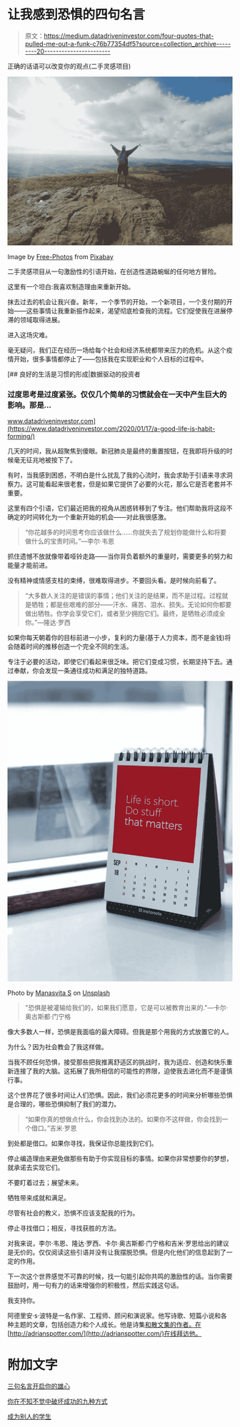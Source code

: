 # 让我感到恐惧的四句名言

> 原文：<https://medium.datadriveninvestor.com/four-quotes-that-pulled-me-out-a-funk-c76b77354df5?source=collection_archive---------20----------------------->

正确的话语可以改变你的观点(二手灵感项目)

![](img/d3fa7befb10bdcdd0f80c982b71310ed.png)

Image by [Free-Photos](https://pixabay.com/photos/?utm_source=link-attribution&utm_medium=referral&utm_campaign=image&utm_content=1031628) from [Pixabay](https://pixabay.com/?utm_source=link-attribution&utm_medium=referral&utm_campaign=image&utm_content=1031628)

二手灵感项目从一句激励性的引语开始，在创造性道路蜿蜒的任何地方冒险。

这里有一个坦白:我喜欢制造理由来重新开始。

抹去过去的机会让我兴奋。新年，一个季节的开始，一个新项目，一个支付期的开始——这些事情让我重新振作起来，渴望彻底检查我的流程。它们促使我在进展停滞的领域取得进展。

进入这场灾难。

毫无疑问，我们正在经历一场给每个社会和经济系统都带来压力的危机。从这个疫情开始，很多事情都停止了——包括我在实现职业和个人目标的过程中。

[](https://www.datadriveninvestor.com/2020/01/17/a-good-life-is-habit-forming/) [## 良好的生活是习惯的形成|数据驱动的投资者

### 过度思考是过度紧张。仅仅几个简单的习惯就会在一天中产生巨大的影响。那是…

www.datadriveninvestor.com](https://www.datadriveninvestor.com/2020/01/17/a-good-life-is-habit-forming/) 

几天的时间，我从超聚焦到傻眼。新冠肺炎是最终的重置按钮，在我即将升级的时候毫无征兆地被按下了。

有时，当我感到困惑，不明白是什么扰乱了我的心流时，我会求助于引语来寻求洞察力。这可能看起来很老套，但是如果它提供了必要的火花，那么它是否老套并不重要。

这里有四个引语，它们最近把我的视角从困惑转移到了专注。他们帮助我将这段不确定的时间转化为一个重新开始的机会——对此我很感激。

> “你花越多的时间思考你应该做什么……你就失去了规划你能做什么和将要做什么的宝贵时间。”—李尔·韦恩

抓住遗憾不放就像带着哑铃走路——当你背负着额外的重量时，需要更多的努力和能量才能前进。

没有精神或情感支柱的束缚，很难取得进步。不要回头看。是时候向前看了。

> “大多数人关注的是错误的事情；他们关注的是结果，而不是过程。过程就是牺牲；都是些艰难的部分——汗水、痛苦、泪水、损失。无论如何你都要做出牺牲。你学会享受它们，或者至少拥抱它们。最终，是牺牲必须成全你。”—隆达·罗西

如果你每天朝着你的目标前进一小步，复利的力量(基于人力资本，而不是金钱)将会随着时间的推移创造一个完全不同的生活。

专注于必要的活动，即使它们看起来很乏味。把它们变成习惯，长期坚持下去。通过奉献，你会发现一条通往成功和满足的独特道路。

![](img/07fad23588afd48a0089587865e4554d.png)

Photo by [Manasvita S](https://unsplash.com/@manasvita?utm_source=unsplash&utm_medium=referral&utm_content=creditCopyText) on [Unsplash](https://unsplash.com/s/photos/motivation?utm_source=unsplash&utm_medium=referral&utm_content=creditCopyText)

> "恐惧是被灌输给我们的，如果我们愿意，它是可以被教育出来的."—卡尔·奥古斯都·门宁格

像大多数人一样，恐惧是我面临的最大障碍。但我是那个用我的方式放置它的人。

为什么？因为社会教会了我这样做。

当我不顾任何恐惧，接受那些把我推离舒适区的挑战时，我为适应、创造和快乐重新连接了我的大脑。这拓展了我所相信的可能性的界限，迫使我去进化而不是谨慎行事。

这个世界花了很多时间让人们恐惧。因此，我们必须花更多的时间来分析哪些恐惧是合理的，哪些恐惧抑制了我们的潜力。

> “如果你真的想做点什么，你会找到办法的。如果你不这样做，你会找到一个借口。”吉米·罗恩

到处都是借口。如果你寻找，我保证你总能找到它们。

停止编造理由来避免做那些有助于你实现目标的事情。如果你非常想要你的梦想，就承诺去实现它们。

不要盯着过去；展望未来。

牺牲带来成就和满足。

尽管有社会的教义，恐惧不应该支配我的行为。

停止寻找借口；相反，寻找获胜的方法。

对我来说，李尔·韦恩、隆达·罗西、卡尔·奥古斯都·门宁格和吉米·罗恩给出的建议是无价的。仅仅阅读这些引语并没有让我摆脱恐惧。但是内化他们的信息起到了一定的作用。

下一次这个世界感觉不可靠的时候，找一句能引起你共鸣的激励性的话。当你需要鼓励时，用一句有力的话来增强你的积极性，然后实践这句话。

我支持你。

阿德里安·s·波特是一名作家、工程师、顾问和演说家。他写诗歌、短篇小说和各种主题的文章，包括创造力和个人成长。他是诗集[和散文集](https://www.amazon.com/Everything-Wrong-Feels-Adrian-Potter/dp/109519061X/ref=sr_1_4?qid=1560264651&refinements=p_27%3AAdrian+S.+Potter&s=books&sr=1-4&text=Adrian+S.+Potter)[的作者。在](https://e2857002-6118-41be-9746-64261e36cacb.filesusr.com/ugd/21d2c2_03522f10c7c84340a05a8d03a97e1642.pdf)[http://adrianspotter.com/](http://adrianspotter.com/)在线拜访他。

# 附加文字

[三句名言开启你的雄心](https://medium.com/datadriveninvestor/three-quotes-to-jump-start-your-ambition-e59dc4424e60?source=friends_link&sk=1aa2ece82ddde2e40bcafedf3a7e3bc0)

[你在不知不觉中破坏成功的九种方式](https://medium.com/datadriveninvestor/nine-ways-youre-sabotaging-your-success-without-realizing-it-b77463353559?source=friends_link&sk=a6d6bbafec7fe3007fdf044e6653ac22)

[成为别人的学生](https://medium.com/@adrianpotter/become-a-student-of-others-df547f728b7e?source=friends_link&sk=87f55476227ba9edf6a6ab3205ceabfa)